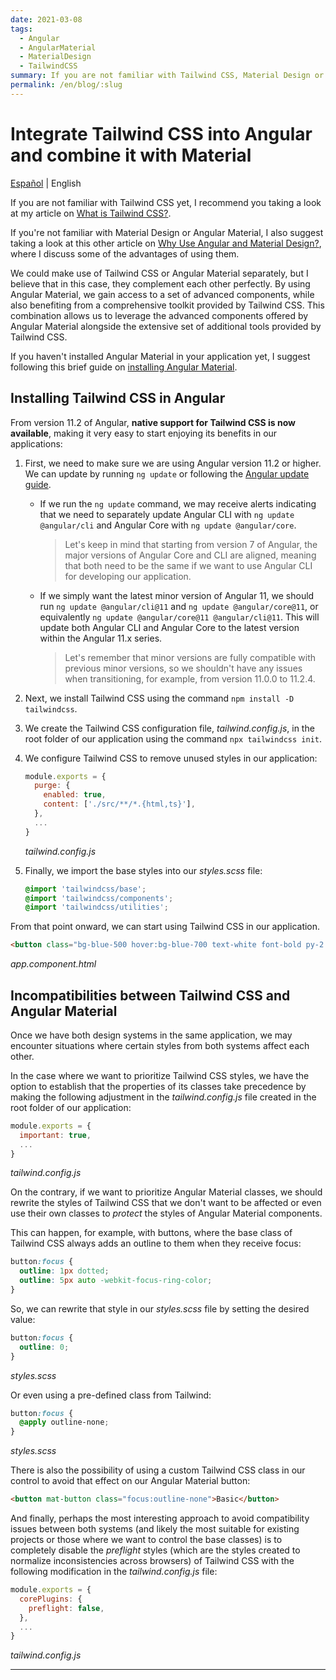 ```yaml
---
date: 2021-03-08
tags:
  - Angular
  - AngularMaterial
  - MaterialDesign
  - TailwindCSS
summary: If you are not familiar with Tailwind CSS, Material Design or Angular Material yet, I recommend you ...
permalink: /en/blog/:slug
---
```


# Integrate Tailwind CSS into Angular and combine it with Material

<social-share class="social-share--header" />

[Español](/blog/integrar-tailwind-css-angular-material/) | English

If you are not familiar with Tailwind CSS yet, I recommend you taking a look at my article on [What is Tailwind CSS?](/en/blog/tailwind-css/).

If you're not familiar with Material Design or Angular Material, I also suggest taking a look at this other article on [Why Use Angular and Material Design?](/en/blog/why-use-angular-material-design/), where I discuss some of the advantages of using them.

We could make use of Tailwind CSS or Angular Material separately, but I believe that in this case, they complement each other perfectly. By using Angular Material, we gain access to a set of advanced components, while also benefiting from a comprehensive toolkit provided by Tailwind CSS. This combination allows us to leverage the advanced components offered by Angular Material alongside the extensive set of additional tools provided by Tailwind CSS.

If you haven't installed Angular Material in your application yet, I suggest following this brief guide on [installing Angular Material](/en/blog/install-angular-material/).

## Installing Tailwind CSS in Angular

From version 11.2 of Angular, **native support for Tailwind CSS is now available**, making it very easy to start enjoying its benefits in our applications:
1. First, we need to make sure we are using Angular version 11.2 or higher. We can update by running `ng update` or following the [Angular update guide](https://update.angular.io/).
   - If we run the `ng update` command, we may receive alerts indicating that we need to separately update Angular CLI with `ng update @angular/cli` and Angular Core with `ng update @angular/core`.

        > Let's keep in mind that starting from version 7 of Angular, the major versions of Angular Core and CLI are aligned, meaning that both need to be the same if we want to use Angular CLI for developing our application.

   - If we simply want the latest minor version of Angular 11, we should run `ng update @angular/cli@11` and `ng update @angular/core@11`, or equivalently `ng update @angular/core@11 @angular/cli@11`. This will update both Angular CLI and Angular Core to the latest version within the Angular 11.x series.

        > Let's remember that minor versions are fully compatible with previous minor versions, so we shouldn't have any issues when transitioning, for example, from version 11.0.0 to 11.2.4.

1. Next, we install Tailwind CSS using the command `npm install -D tailwindcss`.
1. We create the Tailwind CSS configuration file, _tailwind.config.js_, in the root folder of our application using the command `npx tailwindcss init`.
1. We configure Tailwind CSS to remove unused styles in our application:
      ``` js
      module.exports = {
        purge: {
          enabled: true,
          content: ['./src/**/*.{html,ts}'],
        },
        ...
      }
      ```
      _tailwind.config.js_
1. Finally, we import the base styles into our _styles.scss_ file:
    ``` scss
    @import 'tailwindcss/base';
    @import 'tailwindcss/components';
    @import 'tailwindcss/utilities';
    ```

From that point onward, we can start using Tailwind CSS in our application.

``` html
<button class="bg-blue-500 hover:bg-blue-700 text-white font-bold py-2 px-4 rounded">Button</button>
```
_app.component.html_

## Incompatibilities between Tailwind CSS and Angular Material

Once we have both design systems in the same application, we may encounter situations where certain styles from both systems affect each other.

In the case where we want to prioritize Tailwind CSS styles, we have the option to establish that the properties of its classes take precedence by making the following adjustment in the _tailwind.config.js_ file created in the root folder of our application:

``` js
module.exports = {
  important: true,
  ...
}
```
_tailwind.config.js_

On the contrary, if we want to prioritize Angular Material classes, we should rewrite the styles of Tailwind CSS that we don't want to be affected or even use their own classes to _protect_ the styles of Angular Material components.

This can happen, for example, with buttons, where the base class of Tailwind CSS always adds an outline to them when they receive focus:

``` css
button:focus {
  outline: 1px dotted;
  outline: 5px auto -webkit-focus-ring-color;
}
```

So, we can rewrite that style in our _styles.scss_ file by setting the desired value:

``` scss
button:focus {
  outline: 0;
}
```
_styles.scss_

Or even using a pre-defined class from Tailwind:

``` scss
button:focus {
  @apply outline-none;
}
```
_styles.scss_

There is also the possibility of using a custom Tailwind CSS class in our control to avoid that effect on our Angular Material button:

``` html
<button mat-button class="focus:outline-none">Basic</button>
```

And finally, perhaps the most interesting approach to avoid compatibility issues between both systems (and likely the most suitable for existing projects or those where we want to control the base classes) is to completely disable the _preflight_ styles (which are the styles created to normalize inconsistencies across browsers) of Tailwind CSS with the following modification in the _tailwind.config.js_ file:

``` js
module.exports = {
  corePlugins: {
    preflight: false,
  },
  ...
}
```
_tailwind.config.js_

---
<social-share class="social-share--footer" />
